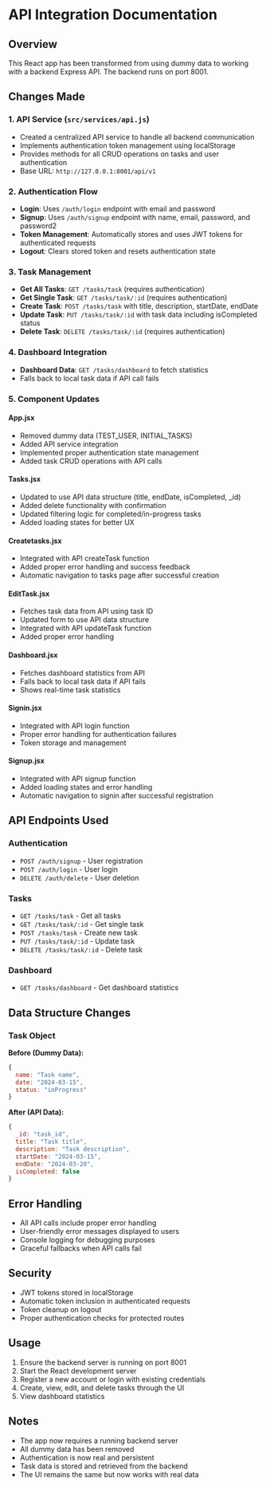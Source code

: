 # API Integration Documentation

## Overview

This React app has been transformed from using dummy data to working with a backend Express API. The backend runs on port 8001.

## Changes Made

### 1. API Service (`src/services/api.js`)

- Created a centralized API service to handle all backend communication
- Implements authentication token management using localStorage
- Provides methods for all CRUD operations on tasks and user authentication
- Base URL: `http://127.0.0.1:8001/api/v1`

### 2. Authentication Flow

- **Login**: Uses `/auth/login` endpoint with email and password
- **Signup**: Uses `/auth/signup` endpoint with name, email, password, and password2
- **Token Management**: Automatically stores and uses JWT tokens for authenticated requests
- **Logout**: Clears stored token and resets authentication state

### 3. Task Management

- **Get All Tasks**: `GET /tasks/task` (requires authentication)
- **Get Single Task**: `GET /tasks/task/:id` (requires authentication)
- **Create Task**: `POST /tasks/task` with title, description, startDate, endDate
- **Update Task**: `PUT /tasks/task/:id` with task data including isCompleted status
- **Delete Task**: `DELETE /tasks/task/:id` (requires authentication)

### 4. Dashboard Integration

- **Dashboard Data**: `GET /tasks/dashboard` to fetch statistics
- Falls back to local task data if API call fails

### 5. Component Updates

#### App.jsx

- Removed dummy data (TEST_USER, INITIAL_TASKS)
- Added API service integration
- Implemented proper authentication state management
- Added task CRUD operations with API calls

#### Tasks.jsx

- Updated to use API data structure (title, endDate, isCompleted, \_id)
- Added delete functionality with confirmation
- Updated filtering logic for completed/in-progress tasks
- Added loading states for better UX

#### Createtasks.jsx

- Integrated with API createTask function
- Added proper error handling and success feedback
- Automatic navigation to tasks page after successful creation

#### EditTask.jsx

- Fetches task data from API using task ID
- Updated form to use API data structure
- Integrated with API updateTask function
- Added proper error handling

#### Dashboard.jsx

- Fetches dashboard statistics from API
- Falls back to local task data if API fails
- Shows real-time task statistics

#### Signin.jsx

- Integrated with API login function
- Proper error handling for authentication failures
- Token storage and management

#### Signup.jsx

- Integrated with API signup function
- Added loading states and error handling
- Automatic navigation to signin after successful registration

## API Endpoints Used

### Authentication

- `POST /auth/signup` - User registration
- `POST /auth/login` - User login
- `DELETE /auth/delete` - User deletion

### Tasks

- `GET /tasks/task` - Get all tasks
- `GET /tasks/task/:id` - Get single task
- `POST /tasks/task` - Create new task
- `PUT /tasks/task/:id` - Update task
- `DELETE /tasks/task/:id` - Delete task

### Dashboard

- `GET /tasks/dashboard` - Get dashboard statistics

## Data Structure Changes

### Task Object

**Before (Dummy Data):**

```javascript
{
  name: "Task name",
  date: "2024-03-15",
  status: "inProgress"
}
```

**After (API Data):**

```javascript
{
  _id: "task_id",
  title: "Task title",
  description: "Task description",
  startDate: "2024-03-15",
  endDate: "2024-03-20",
  isCompleted: false
}
```

## Error Handling

- All API calls include proper error handling
- User-friendly error messages displayed to users
- Console logging for debugging purposes
- Graceful fallbacks when API calls fail

## Security

- JWT tokens stored in localStorage
- Automatic token inclusion in authenticated requests
- Token cleanup on logout
- Proper authentication checks for protected routes

## Usage

1. Ensure the backend server is running on port 8001
2. Start the React development server
3. Register a new account or login with existing credentials
4. Create, view, edit, and delete tasks through the UI
5. View dashboard statistics

## Notes

- The app now requires a running backend server
- All dummy data has been removed
- Authentication is now real and persistent
- Task data is stored and retrieved from the backend
- The UI remains the same but now works with real data
